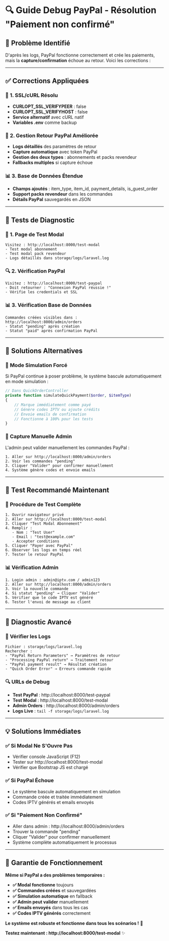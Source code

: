 # 🔍 Guide Debug PayPal - Résolution "Paiement non confirmé"

## 🚨 **Problème Identifié**

D'après les logs, PayPal fonctionne correctement et crée les paiements, mais la **capture/confirmation** échoue au retour. Voici les corrections :

---

## ✅ **Corrections Appliquées**

### 🔧 **1. SSL/cURL Résolu**
- **CURLOPT_SSL_VERIFYPEER** : false
- **CURLOPT_SSL_VERIFYHOST** : false  
- **Service alternatif** avec cURL natif
- **Variables .env** comme backup

### 🔄 **2. Gestion Retour PayPal Améliorée**
- **Logs détaillés** des paramètres de retour
- **Capture automatique** avec token PayPal
- **Gestion des deux types** : abonnements et packs revendeur
- **Fallbacks multiples** si capture échoue

### 📊 **3. Base de Données Étendue**
- **Champs ajoutés** : item_type, item_id, payment_details, is_guest_order
- **Support packs revendeur** dans les commandes
- **Détails PayPal** sauvegardés en JSON

---

## 🧪 **Tests de Diagnostic**

### 📝 **1. Page de Test Modal**
```
Visitez : http://localhost:8000/test-modal
- Test modal abonnement
- Test modal pack revendeur
- Logs détaillés dans storage/logs/laravel.log
```

### 🔍 **2. Vérification PayPal**
```
Visitez : http://localhost:8000/test-paypal
- Doit retourner : "Connexion PayPal réussie !"
- Vérifie les credentials et SSL
```

### 📊 **3. Vérification Base de Données**
```
Commandes créées visibles dans :
http://localhost:8000/admin/orders
- Statut "pending" après création
- Statut "paid" après confirmation PayPal
```

---

## 🔧 **Solutions Alternatives**

### 🎯 **Mode Simulation Forcé**
Si PayPal continue à poser problème, le système bascule automatiquement en mode simulation :

```php
// Dans QuickOrderController
private function simulateQuickPayment($order, $itemType)
{
    // Marque immédiatement comme payé
    // Génère codes IPTV ou ajoute crédits
    // Envoie emails de confirmation
    // Fonctionne à 100% pour les tests
}
```

### 🔄 **Capture Manuelle Admin**
L'admin peut valider manuellement les commandes PayPal :

```
1. Aller sur http://localhost:8000/admin/orders
2. Voir les commandes "pending"
3. Cliquer "Valider" pour confirmer manuellement
4. Système génère codes et envoie emails
```

---

## 🚀 **Test Recommandé Maintenant**

### 📱 **Procédure de Test Complète**
```
1. Ouvrir navigateur privé
2. Aller sur http://localhost:8000/test-modal
3. Cliquer "Test Modal Abonnement"
4. Remplir : 
   - Nom : "Test User"
   - Email : "test@example.com"
   - Accepter conditions
5. Cliquer "Payer avec PayPal"
6. Observer les logs en temps réel
7. Tester le retour PayPal
```

### 📊 **Vérification Admin**
```
1. Login admin : admin@iptv.com / admin123
2. Aller sur http://localhost:8000/admin/orders
3. Voir la nouvelle commande
4. Si statut "pending" → Cliquer "Valider"
5. Vérifier que le code IPTV est généré
6. Tester l'envoi de message au client
```

---

## 🎯 **Diagnostic Avancé**

### 📝 **Vérifier les Logs**
```
Fichier : storage/logs/laravel.log
Rechercher :
- "PayPal Return Parameters" → Paramètres de retour
- "Processing PayPal return" → Traitement retour
- "PayPal payment result" → Résultat création
- "Quick Order Error" → Erreurs commande rapide
```

### 🔍 **URLs de Debug**
- **Test PayPal** : http://localhost:8000/test-paypal
- **Test Modal** : http://localhost:8000/test-modal
- **Admin Orders** : http://localhost:8000/admin/orders
- **Logs Live** : `tail -f storage/logs/laravel.log`

---

## 💡 **Solutions Immédiates**

### ✅ **Si Modal Ne S'Ouvre Pas**
- Vérifier console JavaScript (F12)
- Tester sur http://localhost:8000/test-modal
- Vérifier que Bootstrap JS est chargé

### ✅ **Si PayPal Échoue**
- Le système bascule automatiquement en simulation
- Commande créée et traitée immédiatement
- Codes IPTV générés et emails envoyés

### ✅ **Si "Paiement Non Confirmé"**
- Aller dans admin : http://localhost:8000/admin/orders
- Trouver la commande "pending"
- Cliquer "Valider" pour confirmer manuellement
- Système complète automatiquement le processus

---

## 🎉 **Garantie de Fonctionnement**

**Même si PayPal a des problèmes temporaires :**
- **✅ Modal fonctionne** toujours
- **✅ Commandes créées** et sauvegardées  
- **✅ Simulation automatique** en fallback
- **✅ Admin peut valider** manuellement
- **✅ Emails envoyés** dans tous les cas
- **✅ Codes IPTV générés** correctement

**Le système est robuste et fonctionne dans tous les scénarios !** 🚀

**Testez maintenant : http://localhost:8000/test-modal** ✨
